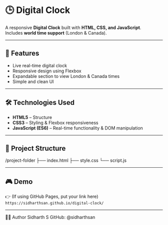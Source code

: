 # 🕒 Digital Clock

A responsive **Digital Clock** built with **HTML, CSS, and JavaScript**.  
Includes **world time support** (London & Canada).

---

## 🚀 Features
- Live real-time digital clock  
- Responsive design using Flexbox  
- Expandable section to view London & Canada times  
- Simple and clean UI  

---

## 🛠️ Technologies Used
- **HTML5** – Structure  
- **CSS3** – Styling & Flexbox responsiveness  
- **JavaScript (ES6)** – Real-time functionality & DOM manipulation  

---

## 📂 Project Structure
/project-folder
├── index.html
├── style.css
└── script.js

---

## 🎮 Demo
👉 (If using GitHub Pages, put your link here)  
`https://sidharthsan.github.io/digital-clock/`

---


👨‍💻 Author
Sidharth S
GitHub: @sidharthsan
